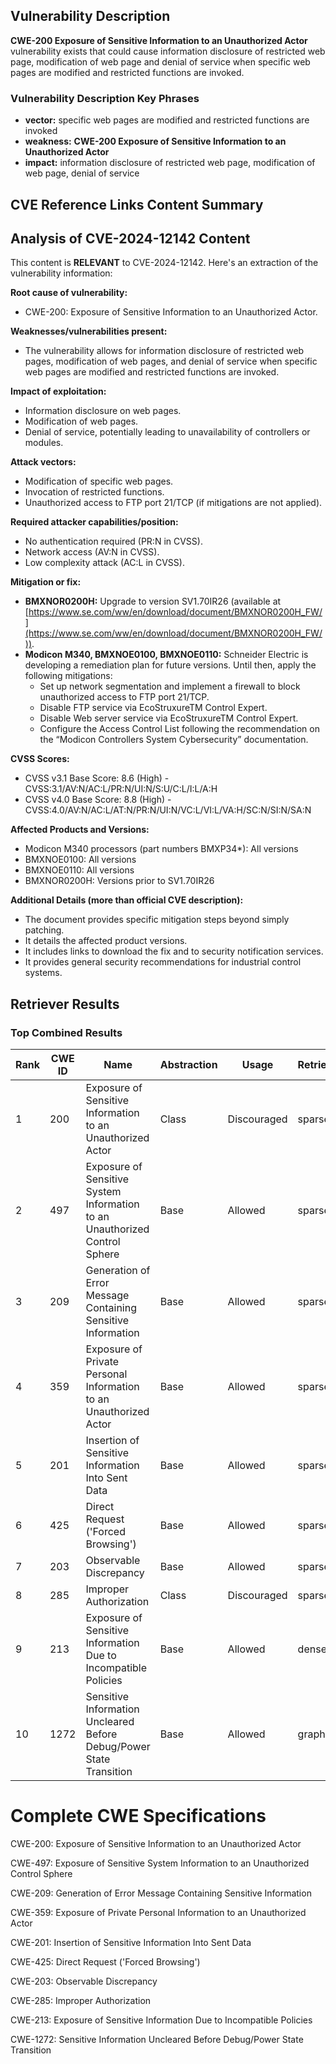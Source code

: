 ## Vulnerability Description
**CWE-200 Exposure of Sensitive Information to an Unauthorized Actor** vulnerability exists that could cause information disclosure of restricted web page, modification of web page and denial of service when specific web pages are modified and restricted functions are invoked.

### Vulnerability Description Key Phrases
- **vector:** specific web pages are modified and restricted functions are invoked
- **weakness:** **CWE-200 Exposure of Sensitive Information to an Unauthorized Actor**
- **impact:** information disclosure of restricted web page, modification of web page, denial of service

## CVE Reference Links Content Summary
## Analysis of CVE-2024-12142 Content

This content is **RELEVANT** to CVE-2024-12142. Here's an extraction of the vulnerability information:

**Root cause of vulnerability:**

*   CWE-200: Exposure of Sensitive Information to an Unauthorized Actor.

**Weaknesses/vulnerabilities present:**

*   The vulnerability allows for information disclosure of restricted web pages, modification of web pages, and denial of service when specific web pages are modified and restricted functions are invoked.

**Impact of exploitation:**

*   Information disclosure on web pages.
*   Modification of web pages.
*   Denial of service, potentially leading to unavailability of controllers or modules.

**Attack vectors:**

*   Modification of specific web pages.
*   Invocation of restricted functions.
*   Unauthorized access to FTP port 21/TCP (if mitigations are not applied).

**Required attacker capabilities/position:**

*   No authentication required (PR:N in CVSS).
*   Network access (AV:N in CVSS).
*   Low complexity attack (AC:L in CVSS).

**Mitigation or fix:**

*   **BMXNOR0200H:** Upgrade to version SV1.70IR26 (available at [https://www.se.com/ww/en/download/document/BMXNOR0200H_FW/](https://www.se.com/ww/en/download/document/BMXNOR0200H_FW/)).
*   **Modicon M340, BMXNOE0100, BMXNOE0110:** Schneider Electric is developing a remediation plan for future versions.  Until then, apply the following mitigations:
    *   Set up network segmentation and implement a firewall to block unauthorized access to FTP port 21/TCP.
    *   Disable FTP service via EcoStruxureTM Control Expert.
    *   Disable Web server service via EcoStruxureTM Control Expert.
    *   Configure the Access Control List following the recommendation on the “Modicon Controllers System Cybersecurity” documentation.

**CVSS Scores:**

*   CVSS v3.1 Base Score: 8.6 (High) - CVSS:3.1/AV:N/AC:L/PR:N/UI:N/S:U/C:L/I:L/A:H
*   CVSS v4.0 Base Score: 8.8 (High) - CVSS:4.0/AV:N/AC:L/AT:N/PR:N/UI:N/VC:L/VI:L/VA:H/SC:N/SI:N/SA:N

**Affected Products and Versions:**

*   Modicon M340 processors (part numbers BMXP34*): All versions
*   BMXNOE0100: All versions
*   BMXNOE0110: All versions
*   BMXNOR0200H: Versions prior to SV1.70IR26

**Additional Details (more than official CVE description):**

*   The document provides specific mitigation steps beyond simply patching.
*   It details the affected product versions.
*   It includes links to download the fix and to security notification services.
*   It provides general security recommendations for industrial control systems.

## Retriever Results

### Top Combined Results

| Rank | CWE ID | Name | Abstraction | Usage  | Retrievers | Individual Scores |
|------|--------|------|-------------|-------|------------|-------------------|
| 1 | 200 | Exposure of Sensitive Information to an Unauthorized Actor | Class | Discouraged | sparse | 0.331 |
| 2 | 497 | Exposure of Sensitive System Information to an Unauthorized Control Sphere | Base | Allowed | sparse | 0.293 |
| 3 | 209 | Generation of Error Message Containing Sensitive Information | Base | Allowed | sparse | 0.275 |
| 4 | 359 | Exposure of Private Personal Information to an Unauthorized Actor | Base | Allowed | sparse | 0.272 |
| 5 | 201 | Insertion of Sensitive Information Into Sent Data | Base | Allowed | sparse | 0.268 |
| 6 | 425 | Direct Request ('Forced Browsing') | Base | Allowed | sparse | 0.266 |
| 7 | 203 | Observable Discrepancy | Base | Allowed | sparse | 0.262 |
| 8 | 285 | Improper Authorization | Class | Discouraged | sparse | 0.254 |
| 9 | 213 | Exposure of Sensitive Information Due to Incompatible Policies | Base | Allowed | dense | 0.701 |
| 10 | 1272 | Sensitive Information Uncleared Before Debug/Power State Transition | Base | Allowed | graph | 0.002 |



# Complete CWE Specifications

CWE-200: Exposure of Sensitive Information to an Unauthorized Actor

CWE-497: Exposure of Sensitive System Information to an Unauthorized Control Sphere

CWE-209: Generation of Error Message Containing Sensitive Information

CWE-359: Exposure of Private Personal Information to an Unauthorized Actor

CWE-201: Insertion of Sensitive Information Into Sent Data

CWE-425: Direct Request ('Forced Browsing')

CWE-203: Observable Discrepancy

CWE-285: Improper Authorization

CWE-213: Exposure of Sensitive Information Due to Incompatible Policies

CWE-1272: Sensitive Information Uncleared Before Debug/Power State Transition